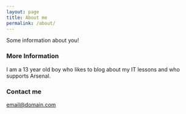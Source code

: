 ```yaml
---
layout: page
title: About me
permalink: /about/
---
```


Some information about you!

### More Information

I am a 13 year old boy who likes to blog about my IT lessons and who supports Arsenal.

### Contact me

[email@domain.com](mailto:email@domain.com)
